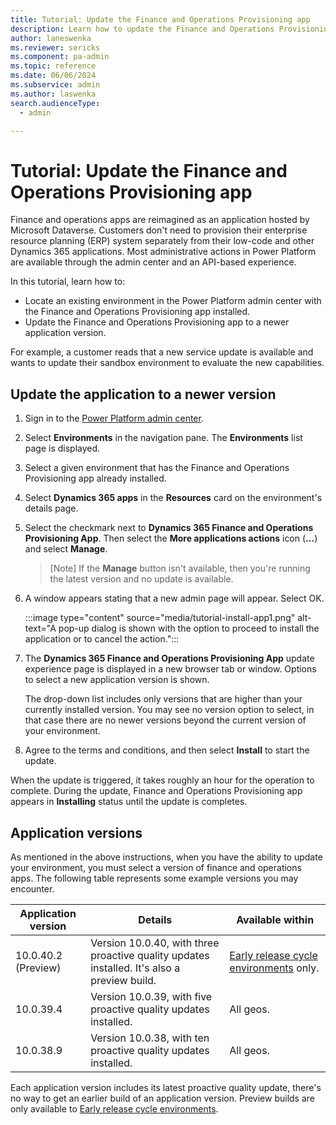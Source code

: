 ```yaml
---
title: Tutorial: Update the Finance and Operations Provisioning app 
description: Learn how to update the Finance and Operations Provisioning app within an existing Power Platform environment.
author: laneswenka
ms.reviewer: sericks
ms.component: pa-admin
ms.topic: reference
ms.date: 06/06/2024
ms.subservice: admin
ms.author: laswenka
search.audienceType: 
  - admin

---
```


# Tutorial: Update the Finance and Operations Provisioning app 

Finance and operations apps are reimagined as an application hosted by Microsoft Dataverse. Customers don't need to provision their enterprise resource planning (ERP) system separately from their low-code and other Dynamics 365 applications. Most administrative actions in Power Platform are available through the admin center and an API-based experience.

In this tutorial, learn how to:

- Locate an existing environment in the Power Platform admin center with the Finance and Operations Provisioning app installed.
- Update the Finance and Operations Provisioning app to a newer application version.

For example, a customer reads that a new service update is available and wants to update their sandbox environment to evaluate the new capabilities.  

## Update the application to a newer version

1. Sign in to the [Power Platform admin center](https://admin.powerplatform.microsoft.com).
2. Select **Environments** in the navigation pane. The **Environments** list page is displayed.
3. Select a given environment that has the Finance and Operations Provisioning app already installed.
4. Select **Dynamics 365 apps** in the **Resources** card on the environment's details page.
5. Select the checkmark next to **Dynamics 365 Finance and Operations Provisioning App**. Then select the **More applications actions** icon (**...**) and select **Manage**.

   > [Note]
   > If the **Manage** button isn't available, then you're running the latest version and no update is available.
   
6. A window appears stating that a new admin page will appear. Select OK.

    :::image type="content" source="media/tutorial-install-app1.png" alt-text="A pop-up dialog is shown with the option to proceed to install the application or to cancel the action.":::
   
7. The **Dynamics 365 Finance and Operations Provisioning App** update experience page is displayed in a new browser tab or window. Options to select a new application version is shown.

   The drop-down list includes only versions that are higher than your currently installed version. You may see no version option to select, in that case there are no newer versions beyond the current version of your environment.

8. Agree to the terms and conditions, and then select **Install** to start the update.

  When the update is triggered, it takes roughly an hour for the operation to complete. During the update, Finance and Operations Provisioning app appears in **Installing** status until the update is completes.

## Application versions

As mentioned in the above instructions, when you have the ability to update your environment, you must select a version of finance and operations apps. The following table represents some example versions you may encounter.

| Application version | Details | Available within |
|---------------------|-------------|------------------|
| 10.0.40.2 (Preview) | Version 10.0.40, with three proactive quality updates installed. It's also a preview build. | [Early release cycle environments](/power-platform/admin/early-release) only. |
| 10.0.39.4           | Version 10.0.39, with five proactive quality updates installed. | All geos. |
| 10.0.38.9           | Version 10.0.38, with ten proactive quality updates installed. | All geos. |

Each application version includes its latest proactive quality update, there's no way to get an earlier build of an application version. Preview builds are only available to [Early release cycle environments](/power-platform/admin/early-release).
